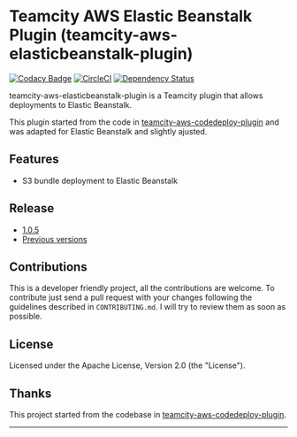 # Teamcity AWS Elastic Beanstalk Plugin (teamcity-aws-elasticbeanstalk-plugin)

[![Codacy Badge](https://api.codacy.com/project/badge/Grade/a88f10539dbd47b588cf444b57346d5b)](https://www.codacy.com/app/Codacy/teamcity-aws-elasticbeanstalk-plugin?utm_source=github.com&amp;utm_medium=referral&amp;utm_content=rtfpessoa/teamcity-aws-elasticbeanstalk-plugin&amp;utm_campaign=Badge_Grade)
[![CircleCI](https://circleci.com/gh/rtfpessoa/teamcity-aws-elasticbeanstalk-plugin.svg?style=svg)](https://circleci.com/gh/rtfpessoa/teamcity-aws-elasticbeanstalk-plugin)
[![Dependency Status](https://dependencyci.com/github/rtfpessoa/teamcity-aws-elasticbeanstalk-plugin/badge)](https://dependencyci.com/github/rtfpessoa/teamcity-aws-elasticbeanstalk-plugin)

teamcity-aws-elasticbeanstalk-plugin is a Teamcity plugin that allows deployments
to Elastic Beanstalk.

This plugin started from the code in [teamcity-aws-codedeploy-plugin](https://github.com/JetBrains/teamcity-aws-codedeploy-plugin)
and was adapted for Elastic Beanstalk and slightly ajusted.

## Features

* S3 bundle deployment to Elastic Beanstalk

## Release

* [1.0.5](https://github.com/rtfpessoa/teamcity-aws-elasticbeanstalk-plugin/releases/tag/v1.0.5)
* [Previous versions](https://github.com/rtfpessoa/teamcity-aws-elasticbeanstalk-plugin/releases)

## Contributions

This is a developer friendly project, all the contributions are welcome.
To contribute just send a pull request with your changes following the guidelines described in `CONTRIBUTING.md`.
I will try to review them as soon as possible.

## License

Licensed under the Apache License, Version 2.0 (the "License").

## Thanks

This project started from the codebase in [teamcity-aws-codedeploy-plugin](https://github.com/JetBrains/teamcity-aws-codedeploy-plugin).

---
